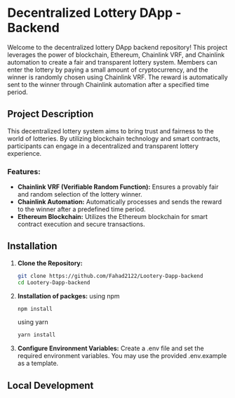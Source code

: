 # Decentralized Lottery DApp - Backend

Welcome to the decentralized lottery DApp backend repository! This project leverages the power of blockchain, Ethereum, Chainlink VRF, and Chainlink automation to create a fair and transparent lottery system. Members can enter the lottery by paying a small amount of cryptocurrency, and the winner is randomly chosen using Chainlink VRF. The reward is automatically sent to the winner through Chainlink automation after a specified time period.

## Project Description

This decentralized lottery system aims to bring trust and fairness to the world of lotteries. By utilizing blockchain technology and smart contracts, participants can engage in a decentralized and transparent lottery experience.

### Features:

- **Chainlink VRF (Verifiable Random Function):** Ensures a provably fair and random selection of the lottery winner.
- **Chainlink Automation:** Automatically processes and sends the reward to the winner after a predefined time period.
- **Ethereum Blockchain:** Utilizes the Ethereum blockchain for smart contract execution and secure transactions.

## Installation

1. **Clone the Repository:**
   ```bash
   git clone https://github.com/Fahad2122/Lootery-Dapp-backend
   cd Lootery-Dapp-backend
   ```

2. **Installation of packges:**
    using npm
   ```bash
   npm install
   ```
   using yarn
   ```bash
   yarn install
   ```

3. **Configure Environment Variables:**
   Create a .env file and set the required environment variables. You may use the provided .env.example as a template.

## Local Development 